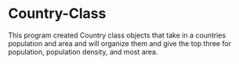 # Country-Class
This program created Country class objects that take in a countries population and area and will organize them and give the top three for population, population density, and most area.
